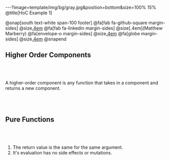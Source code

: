---?image=template/img/bg/gray.jpg&position=bottom&size=100% 15%
@title[HoC Example 1]

@snap[south text-white span-100 footer]
@fa[fab fa-github-square margin-sides]
@size[.4em](marberrym)
@fa[fab fa-linkedin margin-sides]
@size[.4em](Matthew Marberry)
@fa[envelope-o margin-sides]
@size[.4em](marberrym@gmail.com)
@fa[globe margin-sides]
@size[.4em](matthew-marberry.com)
@snapend

## Higher Order Components

<br><br>

A higher-order component is any function that takes in a component and returns a new component.

<br><br>

## Pure Functions

<br><br>

1. The return value is the same for the same argument.
1. It's evaluation has no side effects or mutations.

